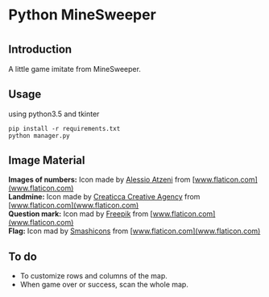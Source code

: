 # Python MineSweeper
#


## Introduction
A little game imitate from MineSweeper.


## Usage
using python3.5 and tkinter

    pip install -r requirements.txt
	python manager.py


## Image Material
<b>Images of numbers:</b> Icon made by [Alessio Atzeni](http://www.alessioatzeni.com/) from [www.flaticon.com](www.flaticon.com) 
<br>
<b>Landmine:</b> Icon made by [Creaticca Creative Agency](http://www.creaticca.com/) from [www.flaticon.com](www.flaticon.com)
<br>
<b>Question mark:</b> Icon mad by [Freepik](http://www.freepik.com) from [www.flaticon.com](www.flaticon.com)
<br>
<b>Flag:</b> Icon mad by [Smashicons](https://smashicons.com/) from [www.flaticon.com](www.flaticon.com)


## To do
* To customize rows and columns of the map.
* When game over or success, scan the whole map.

